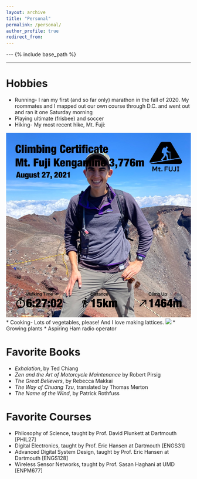 ```yaml
---
layout: archive
title: "Personal"
permalink: /personal/
author_profile: true
redirect_from:
---
```


--- {% include base_path %}
***

Hobbies
======
* Running- I ran my first (and so far only) marathon in the fall of 2020. My roommates and I mapped out our own course through D.C. and went out and ran it one Saturday morning
* Playing ultimate (frisbee) and soccer
* Hiking- My most recent hike, Mt. Fuji:
<img src='/images/FujiHike.png'>
* Cooking- Lots of vegetables, please! And I love making lattices.
<img src='/images/Lattic.png'>
* Growing plants
* Aspiring Ham radio operator


Favorite Books
======
* *Exhalation*, by Ted Chiang
* *Zen and the Art of Motorcycle Maintenance* by Robert Pirsig
* *The Great Believers*, by Rebecca Makkai
* *The Way of Chuang Tzu*, translated by Thomas Merton
* *The Name of the Wind*, by Patrick Rothfuss

Favorite Courses
======
* Philosophy of Science, taught by Prof. David Plunkett at Dartmouth [PHIL27]
* Digital Electronics, taught by Prof. Eric Hansen at Dartmouth [ENGS31]
* Advanced Digital System Design, taught by Prof. Eric Hansen at Dartmouth [ENGS128]
* Wireless Sensor Networks, taught by Prof. Sasan Haghani at UMD [ENPM677]
